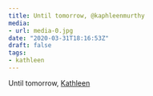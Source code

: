 ```yaml
---
title: Until tomorrow, @kaphleenmurthy
media:
- url: media-0.jpg
date: "2020-03-31T18:16:53Z"
draft: false
tags:
- kathleen
---
```

Until tomorrow, [Kathleen](/tags/kathleen)
